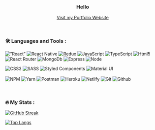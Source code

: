 <div id="header" align="center">  
  <h3>
      Hello
    </h3>  

  <div id="badges">  
    <a href="https://numoportfolio.vercel.app">
      Visit my Portfolio Website
    </a>
  </div>
 </div>
 
<br/>
<br/>

### :hammer_and_wrench: Languages and Tools :
<span><img alt=”React” src="https://img.shields.io/badge/React-20232A?style=for-the-badge&logo=react&logoColor=61DAFB"/>
<img alt="React Native" src="https://img.shields.io/badge/React_Native-20232A?style=for-the-badge&logo=react&logoColor=61DAFB"/>
<img alt="Redux" src="https://img.shields.io/badge/Redux-593D88?style=for-the-badge&logo=redux&logoColor=white"/>
<img alt="JavaScript" src="https://img.shields.io/badge/JavaScript-F7DF1E?style=for-the-badge&logo=javascript&logoColor=black"/>
<img alt="TypeScript" src="https://img.shields.io/badge/TypeScript-007ACC?style=for-the-badge&logo=typescript&logoColor=white" />
<img alt="Html5" src="https://img.shields.io/badge/HTML5-E34F26?style=for-the-badge&logo=html5&logoColor=white"/>
<img alt="React Router" src="https://img.shields.io/badge/React_Router-CA4245?style=for-the-badge&logo=react-router&logoColor=white"/>
<img alt="MongoDb" src="https://img.shields.io/badge/MongoDB-4EA94B?style=for-the-badge&logo=mongodb&logoColor=white"/>
<img alt="Express" src="https://img.shields.io/badge/Express.js-404D59?style=for-the-badge"/>
<img alt="Node" src="https://img.shields.io/badge/Node.js-43853D?style=for-the-badge&logo=node.js&logoColor=white"/>
</span>

<!-- <br/> -->

<span>
<img alt="CSS3" src="https://img.shields.io/badge/CSS3-1572B6?style=for-the-badge&logo=css3&logoColor=white"/>
<img alt="SASS" src="https://img.shields.io/badge/Sass-CC6699?style=for-the-badge&logo=sass&logoColor=white"/>
<img alt="Styled Components" src="https://img.shields.io/badge/styled--components-DB7093?style=for-the-badge&logo=styled-components&logoColor=white"/>
<img alt="Material UI" src="https://img.shields.io/badge/Material--UI-0081CB?style=for-the-badge&logo=material-ui&logoColor=white"/>
</span>

<br/>
<br/>

<span>
<img alt="NPM" src="https://img.shields.io/badge/Tools-NPM-informational?style=plastic&logo=NPM&color=CB3837"/>
<img alt="Yarn" src="https://img.shields.io/badge/Tools-Yarn-informational?style=plastic&logo=Yarn&color=2C8EBB"/>
<img alt="Postman" src="https://img.shields.io/badge/Tools-Postman-informational?style=plastic&logo=Postman&color=FF6C37"/>
<img alt="Heroku" src="https://img.shields.io/badge/Tools-Heroku-informational?style=plastic&logo=Heroku&color=430098"/>
<img alt="Netlify" src="https://img.shields.io/badge/Tools-Netlify-informational?style=plastic&logo=netlify&color=00C7B7"/>
<img alt="Git" src="https://img.shields.io/badge/Tools-Git-informational?style=plastic&logo=Git&color=F05032"/>
<img alt="Github" src="https://img.shields.io/badge/Tools-GitHub-informational?style=plastic&logo=GitHub&color=181717"/>
</span>

<br/>
<br/>
<br/>

### :fire: My Stats :

[![GitHub Streak](http://github-readme-streak-stats.herokuapp.com?user=numofran6&theme=dark&background=000000)](https://git.io/streak-stats)

[![Top Langs](https://github-readme-stats.vercel.app/api/top-langs/?username=numofran6&layout=compact&theme=vision-friendly-dark)](https://github.com/anuraghazra/github-readme-stats)
